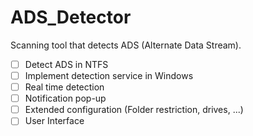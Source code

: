 # ADS_Detector
Scanning tool that detects ADS (Alternate Data Stream).

- [ ] Detect ADS in NTFS
- [ ] Implement detection service in Windows
- [ ] Real time detection
- [ ] Notification pop-up
- [ ] Extended configuration (Folder restriction, drives, ...)
- [ ] User Interface

